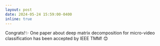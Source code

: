 ```yaml
---
layout: post
date: 2024-05-24 15:59:00-0400
inline: true
---
```

Congrats!:sparkles: One paper about deep matrix decomposition for micro-video classification has been accepted by IEEE TMM! :blush: 
